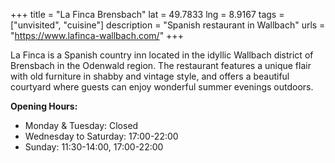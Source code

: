+++
title = "La Finca Brensbach"
lat = 49.7833
lng = 8.9167
tags = ["unvisited", "cuisine"]
description = "Spanish restaurant in Wallbach"
urls = "https://www.lafinca-wallbach.com/"
+++

La Finca is a Spanish country inn located in the idyllic Wallbach district of Brensbach in the Odenwald region. The restaurant features a unique flair with old furniture in shabby and vintage style, and offers a beautiful courtyard where guests can enjoy wonderful summer evenings outdoors.

**Opening Hours:**
- Monday & Tuesday: Closed
- Wednesday to Saturday: 17:00-22:00
- Sunday: 11:30-14:00, 17:00-22:00